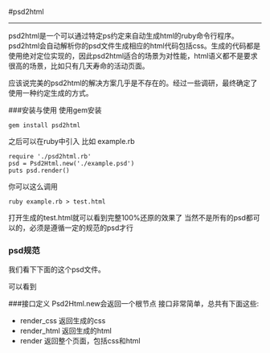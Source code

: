 #psd2html

---

psd2html是一个可以通过特定ps约定来自动生成html的ruby命令行程序。
psd2html会自动解析你的psd文件生成相应的html代码包括css。生成的代码都是使用绝对定位实现的，因此psd2html适合的场景为对性能，html语义都不是要求很高的场景，比如只有几天寿命的活动页面。

应该说完美的psd2html的解决方案几乎是不存在的。经过一些调研，最终确定了使用一种约定生成的方式。


###安装与使用
使用gem安装
```
gem install psd2html
```
之后可以在ruby中引入
比如 example.rb
```
require './psd2html.rb'
psd = Psd2Html.new('./example.psd')
puts psd.render()
```
你可以这么调用
```
ruby example.rb > test.html
```
打开生成的test.html就可以看到完整100%还原的效果了
当然不是所有的psd都可以的，必须是遵循一定的规范的psd才行


### psd规范

我们看下下面的这个psd文件。


可以看到

###接口定义
Psd2Html.new会返回一个根节点
接口非常简单，总共有下面这些:
* render_css 返回生成的css
* render_html 返回生成的html
* render 返回整个页面，包括css和html



